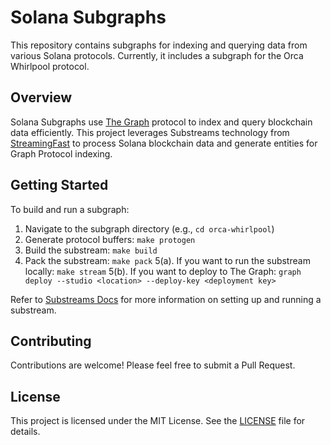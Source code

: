 # Solana Subgraphs

This repository contains subgraphs for indexing and querying data from various Solana protocols. Currently, it includes a subgraph for the Orca Whirlpool protocol.

## Overview

Solana Subgraphs use [The Graph](https://thegraph.com/) protocol to index and query blockchain data efficiently. This project leverages Substreams technology from [StreamingFast](https://www.streamingfast.io/) to process Solana blockchain data and generate entities for Graph Protocol indexing.

## Getting Started

To build and run a subgraph:

1. Navigate to the subgraph directory (e.g., `cd orca-whirlpool`)
2. Generate protocol buffers: `make protogen`
3. Build the substream: `make build`
4. Pack the substream: `make pack`
5(a). If you want to run the substream locally: `make stream`
5(b). If you want to deploy to The Graph: `graph deploy --studio <location> --deploy-key <deployment key>`

Refer to [Substreams Docs](https://substreams.streamingfast.io/documentation) for more information on setting up and running a substream.

## Contributing

Contributions are welcome! Please feel free to submit a Pull Request.

## License

This project is licensed under the MIT License. See the [LICENSE](LICENSE) file for details.